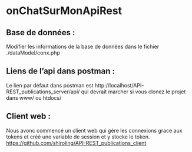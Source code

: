 # onChatSurMonApiRest

## Base de données : 
Modifier les informations de la base de données dans le fichier ./dataModel/conx.php

## Liens de l’api dans postman : 
Le lien par défaut dans postman est http://localhost/API-REST_publications_server/api/  qui devrait marcher si vous clonez le projet dans www/ ou htdocs/

## Client web :
Nous avonc commencé un client web qui gére les connexions grace aux tokens et créé une variable de session et y stocke le token. 
https://github.com/shiroling/API-REST_publications_client